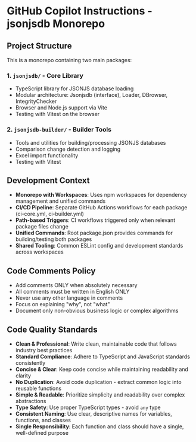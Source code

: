# GitHub Copilot Instructions - jsonjsdb Monorepo

## Project Structure

This is a monorepo containing two main packages:

### 1. `jsonjsdb/` - Core Library

- TypeScript library for JSONJS database loading
- Modular architecture: Jsonjsdb (interface), Loader, DBrowser, IntegrityChecker
- Browser and Node.js support via Vite
- Testing with Vitest on the browser

### 2. `jsonjsdb-builder/` - Builder Tools

- Tools and utilities for building/processing JSONJS databases
- Comparison change detection and logging
- Excel import functionality
- Testing with Vitest

## Development Context

- **Monorepo with Workspaces**: Uses npm workspaces for dependency management and unified commands
- **CI/CD Pipeline**: Separate GitHub Actions workflows for each package (ci-core.yml, ci-builder.yml)
- **Path-based Triggers**: CI workflows triggered only when relevant package files change
- **Unified Commands**: Root package.json provides commands for building/testing both packages
- **Shared Tooling**: Common ESLint config and development standards across workspaces

## Code Comments Policy

- Add comments ONLY when absolutely necessary
- All comments must be written in English ONLY
- Never use any other language in comments
- Focus on explaining "why", not "what"
- Document only non-obvious business logic or complex algorithms

## Code Quality Standards

- **Clean & Professional**: Write clean, maintainable code that follows industry best practices
- **Standard Compliance**: Adhere to TypeScript and JavaScript standards consistently
- **Concise & Clear**: Keep code concise while maintaining readability and clarity
- **No Duplication**: Avoid code duplication - extract common logic into reusable functions
- **Simple & Readable**: Prioritize simplicity and readability over complex abstractions
- **Type Safety**: Use proper TypeScript types - avoid `any` type
- **Consistent Naming**: Use clear, descriptive names for variables, functions, and classes
- **Single Responsibility**: Each function and class should have a single, well-defined purpose
